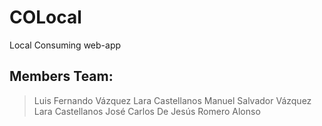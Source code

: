 # COLocal
Local Consuming web-app
## Members Team:
 > Luis Fernando Vázquez Lara Castellanos
 > Manuel Salvador Vázquez Lara Castellanos
 > José Carlos De Jesús Romero Alonso

